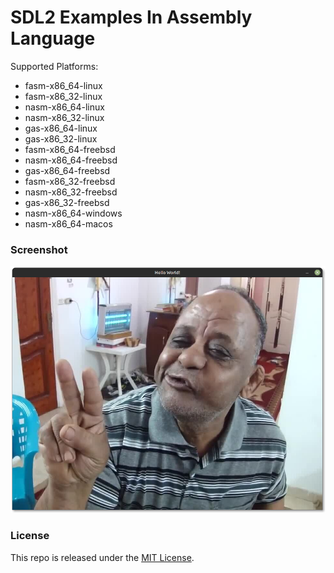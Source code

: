 # SDL2 Examples In Assembly Language

Supported Platforms:
 - fasm-x86_64-linux
 - fasm-x86_32-linux
 - nasm-x86_64-linux
 - nasm-x86_32-linux
 - gas-x86_64-linux
 - gas-x86_32-linux
 - fasm-x86_64-freebsd
 - nasm-x86_64-freebsd
 - gas-x86_64-freebsd
 - fasm-x86_32-freebsd
 - nasm-x86_32-freebsd
 - gas-x86_32-freebsd
 - nasm-x86_64-windows
 - nasm-x86_64-macos

### Screenshot

<img src="https://raw.githubusercontent.com/thechampagne/sdl2-asm/main/.github/assets/screenshot.png"/>

### License

This repo is released under the [MIT License](https://github.com/thechampagne/sdl2-asm/blob/main/LICENSE).
